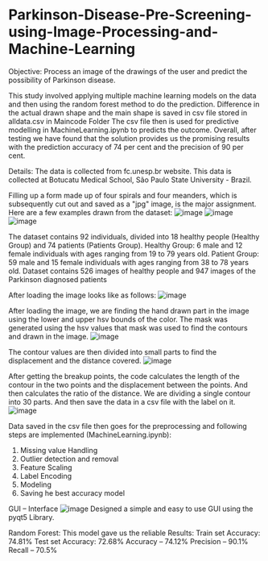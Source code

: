 # Parkinson-Disease-Pre-Screening-using-Image-Processing-and-Machine-Learning

Objective:
Process an image of the drawings of the user and predict the possibility of Parkinson disease.

This study involved applying multiple machine learning models on the data and then using the random forest method to do the prediction.
Difference in the actual drawn shape and the main shape is saved in csv file stored in alldata.csv in Maincode Folder
The csv file then is used for predictive modelling in MachineLearning.ipynb to predicts the outcome.
Overall, after testing we have found that the solution provides us the promising results with the prediction accuracy of 74 per cent and the precision of 90 per cent. 

Details:
The data is collected from fc.unesp.br website. This data is collected at Botucatu Medical School, São Paulo State University - Brazil. 


Filling up a form made up of four spirals and four meanders, which is subsequently cut out and saved as a "jpg" image, is the major assignment. Here are a few examples drawn from the dataset:
![image](https://github.com/nikhilbaad1/Parkinson-Disease-Pre-Screening-using-Image-Processing-and-Machine-Learning/assets/47523576/023a8fcb-eb37-4b06-a2ca-44e7cff6fdeb)
![image](https://github.com/nikhilbaad1/Parkinson-Disease-Pre-Screening-using-Image-Processing-and-Machine-Learning/assets/47523576/694a4373-e902-471b-bf7e-4c39ad45f7c7)
![image](https://github.com/nikhilbaad1/Parkinson-Disease-Pre-Screening-using-Image-Processing-and-Machine-Learning/assets/47523576/29d480dd-3f68-4478-a2ae-b9e6b8708e14)

The dataset contains 92 individuals, divided into 18 healthy people (Healthy Group) and 74 patients (Patients Group).
Healthy Group: 6 male and 12 female individuals with ages ranging from 19 to 79 years old.
Patient Group: 59 male and 15 female individuals with ages ranging from 38 to 78 years old.
Dataset contains 526 images of healthy people and 947 images of the Parkinson diagnosed patients


After loading the image looks like as follows:
![image](https://github.com/nikhilbaad1/Parkinson-Disease-Pre-Screening-using-Image-Processing-and-Machine-Learning/assets/47523576/7b0231dd-2824-48b5-a234-67aad44ef4f6)

After loading the image, we are finding the hand drawn part in the image using the lower and upper hsv bounds of the color. The mask was generated using the hsv values that mask was used to find the contours and drawn in the image.
![image](https://github.com/nikhilbaad1/Parkinson-Disease-Pre-Screening-using-Image-Processing-and-Machine-Learning/assets/47523576/7a746e52-8bac-4e06-b60f-89cca305b71b)

The contour values are then divided into small parts to find the displacement and the distance covered. 
![image](https://github.com/nikhilbaad1/Parkinson-Disease-Pre-Screening-using-Image-Processing-and-Machine-Learning/assets/47523576/7a22482e-8f11-4462-8514-cfc73309d900)

After getting the breakup points, the code calculates the length of the contour in the two points and the displacement between the points. And then calculates the ratio of the distance. We are dividing a single contour into 30 parts. And then save the data in a csv file with the label on it. 
![image](https://github.com/nikhilbaad1/Parkinson-Disease-Pre-Screening-using-Image-Processing-and-Machine-Learning/assets/47523576/71e91a74-ae8d-46dc-996d-e7fb43dbaa7d)

Data saved in the csv file then goes for the preprocessing and following steps are implemented (MachineLearning.ipynb):
1.	Missing value Handling 
2.	Outlier detection and removal
3.	Feature Scaling 
4.	Label Encoding
5.	Modeling
6.	Saving he best accuracy model


GUI – Interface
![image](https://github.com/nikhilbaad1/Parkinson-Disease-Pre-Screening-using-Image-Processing-and-Machine-Learning/assets/47523576/0392a7ed-87dc-44a8-87d8-caf4cc0cbcc6)
Designed a simple and easy to use GUI using the pyqt5 Library. 

Random Forest:  This model gave us the reliable 
Results: 
Train set Accuracy: 74.81%
Test set Accuracy: 72.68%
Accuracy – 74.12%
Precision – 90.1%
Recall – 70.5%
